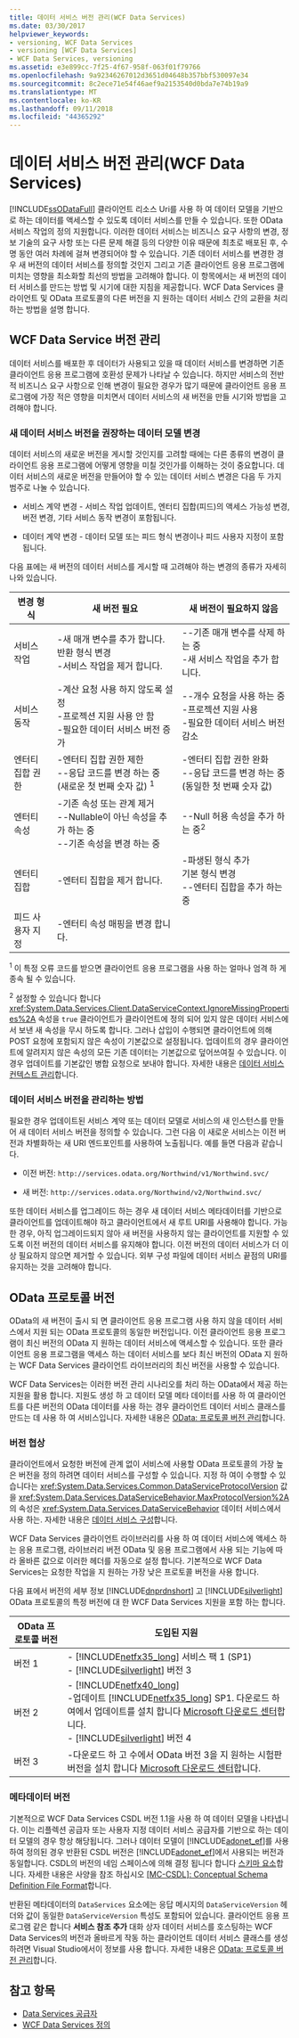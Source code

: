```yaml
---
title: 데이터 서비스 버전 관리(WCF Data Services)
ms.date: 03/30/2017
helpviewer_keywords:
- versioning, WCF Data Services
- versioning [WCF Data Services]
- WCF Data Services, versioning
ms.assetid: e3e899cc-7f25-4f67-958f-063f01f79766
ms.openlocfilehash: 9a92346267012d3651d04648b357bbf530097e34
ms.sourcegitcommit: 8c2ece71e54f46aef9a2153540d0bda7e74b19a9
ms.translationtype: MT
ms.contentlocale: ko-KR
ms.lasthandoff: 09/11/2018
ms.locfileid: "44365292"
---
```

# <a name="data-service-versioning-wcf-data-services"></a>데이터 서비스 버전 관리(WCF Data Services)
[!INCLUDE[ssODataFull](../../../../includes/ssodatafull-md.md)] 클라이언트 리소스 Uri를 사용 하 여 데이터 모델을 기반으로 하는 데이터를 액세스할 수 있도록 데이터 서비스를 만들 수 있습니다. 또한 OData 서비스 작업의 정의 지원합니다. 이러한 데이터 서비스는 비즈니스 요구 사항의 변경, 정보 기술의 요구 사항 또는 다른 문제 해결 등의 다양한 이유 때문에 최초로 배포된 후, 수명 동안 여러 차례에 걸쳐 변경되어야 할 수 있습니다. 기존 데이터 서비스를 변경한 경우 새 버전의 데이터 서비스를 정의할 것인지 그리고 기존 클라이언트 응용 프로그램에 미치는 영향을 최소화할 최선의 방법을 고려해야 합니다. 이 항목에서는 새 버전의 데이터 서비스를 만드는 방법 및 시기에 대한 지침을 제공합니다. WCF Data Services 클라이언트 및 OData 프로토콜의 다른 버전을 지 원하는 데이터 서비스 간의 교환을 처리 하는 방법을 설명 합니다.

## <a name="versioning-a-wcf-data-service"></a>WCF Data Service 버전 관리
 데이터 서비스를 배포한 후 데이터가 사용되고 있을 때 데이터 서비스를 변경하면 기존 클라이언트 응용 프로그램에 호환성 문제가 나타날 수 있습니다. 하지만 서비스의 전반적 비즈니스 요구 사항으로 인해 변경이 필요한 경우가 많기 때문에 클라이언트 응용 프로그램에 가장 적은 영향을 미치면서 데이터 서비스의 새 버전을 만들 시기와 방법을 고려해야 합니다.

### <a name="data-model-changes-that-recommend-a-new-data-service-version"></a>새 데이터 서비스 버전을 권장하는 데이터 모델 변경
 데이터 서비스의 새로운 버전을 게시할 것인지를 고려할 때에는 다른 종류의 변경이 클라이언트 응용 프로그램에 어떻게 영향을 미칠 것인가를 이해하는 것이 중요합니다. 데이터 서비스의 새로운 버전을 만들어야 할 수 있는 데이터 서비스 변경은 다음 두 가지 범주로 나눌 수 있습니다.

-   서비스 계약 변경 - 서비스 작업 업데이트, 엔터티 집합(피드)의 액세스 가능성 변경, 버전 변경, 기타 서비스 동작 변경이 포함됩니다.

-   데이터 계약 변경 - 데이터 모델 또는 피드 형식 변경이나 피드 사용자 지정이 포함됩니다.

 다음 표에는 새 버전의 데이터 서비스를 게시할 때 고려해야 하는 변경의 종류가 자세히 나와 있습니다.

|변경 형식|새 버전 필요|새 버전이 필요하지 않음|
|--------------------|----------------------------|----------------------------|
|서비스 작업|-새 매개 변수를 추가 합니다.<br />반환 형식 변경<br />-서비스 작업을 제거 합니다.|--기존 매개 변수를 삭제 하는 중<br />-새 서비스 작업을 추가 합니다.|
|서비스 동작|-계산 요청 사용 하지 않도록 설정<br />-프로젝션 지원 사용 안 함<br />-필요한 데이터 서비스 버전 증가|--개수 요청을 사용 하는 중<br />-프로젝션 지원 사용<br />-필요한 데이터 서비스 버전 감소|
|엔터티 집합 권한|-엔터티 집합 권한 제한<br />--응답 코드를 변경 하는 중 (새로운 첫 번째 숫자 값) <sup>1</sup>|-엔터티 집합 권한 완화<br />--응답 코드를 변경 하는 중 (동일한 첫 번째 숫자 값)|
|엔터티 속성|-기존 속성 또는 관계 제거<br />--Nullable이 아닌 속성을 추가 하는 중<br />--기존 속성을 변경 하는 중|--Null 허용 속성을 추가 하는 중<sup>2</sup>|
|엔터티 집합|-엔터티 집합을 제거 합니다.|-파생된 형식 추가<br />기본 형식 변경<br />--엔터티 집합을 추가 하는 중|
|피드 사용자 지정|-엔터티 속성 매핑을 변경 합니다.||

 <sup>1</sup> 이 특정 오류 코드를 받으면 클라이언트 응용 프로그램을 사용 하는 얼마나 엄격 하 게 종속 될 수 있습니다.

 <sup>2</sup> 설정할 수 있습니다 합니다 <xref:System.Data.Services.Client.DataServiceContext.IgnoreMissingProperties%2A> 속성을 `true` 클라이언트가 클라이언트에 정의 되어 있지 않은 데이터 서비스에서 보낸 새 속성을 무시 하도록 합니다. 그러나 삽입이 수행되면 클라이언트에 의해 POST 요청에 포함되지 않은 속성이 기본값으로 설정됩니다. 업데이트의 경우 클라이언트에 알려지지 않은 속성의 모든 기존 데이터는 기본값으로 덮어쓰여질 수 있습니다. 이 경우 업데이트를 기본값인 병합 요청으로 보내야 합니다. 자세한 내용은 [데이터 서비스 컨텍스트 관리](../../../../docs/framework/data/wcf/managing-the-data-service-context-wcf-data-services.md)합니다.

### <a name="how-to-version-a-data-service"></a>데이터 서비스 버전을 관리하는 방법
 필요한 경우 업데이트된 서비스 계약 또는 데이터 모델로 서비스의 새 인스턴스를 만들어 새 데이터 서비스 버전을 정의할 수 있습니다. 그런 다음 이 새로운 서비스는 이전 버전과 차별화하는 새 URI 엔드포인트를 사용하여 노출됩니다. 예를 들면 다음과 같습니다.

-   이전 버전: `http://services.odata.org/Northwind/v1/Northwind.svc/`

-   새 버전: `http://services.odata.org/Northwind/v2/Northwind.svc/`

 또한 데이터 서비스를 업그레이드 하는 경우 새 데이터 서비스 메타데이터를 기반으로 클라이언트를 업데이트해야 하고 클라이언트에서 새 루트 URI를 사용해야 합니다. 가능한 경우, 아직 업그레이드되지 않아 새 버전을 사용하지 않는 클라이언트를 지원할 수 있도록 이전 버전의 데이터 서비스를 유지해야 합니다. 이전 버전의 데이터 서비스가 더 이상 필요하지 않으면 제거할 수 있습니다. 외부 구성 파일에 데이터 서비스 끝점의 URI를 유지하는 것을 고려해야 합니다.

## <a name="odata-protocol-versions"></a>OData 프로토콜 버전
 OData의 새 버전이 출시 되 면 클라이언트 응용 프로그램 사용 하지 않을 데이터 서비스에서 지원 되는 OData 프로토콜의 동일한 버전입니다. 이전 클라이언트 응용 프로그램이 최신 버전의 OData 지 원하는 데이터 서비스에 액세스할 수 있습니다. 또한 클라이언트 응용 프로그램을 액세스 하는 데이터 서비스를 보다 최신 버전의 OData 지 원하는 WCF Data Services 클라이언트 라이브러리의 최신 버전을 사용할 수 있습니다.

 WCF Data Services는 이러한 버전 관리 시나리오를 처리 하는 OData에서 제공 하는 지원을 활용 합니다. 지원도 생성 하 고 데이터 모델 메타 데이터를 사용 하 여 클라이언트를 다른 버전의 OData 데이터를 사용 하는 경우 클라이언트 데이터 서비스 클래스를 만드는 데 사용 하 여 서비스입니다. 자세한 내용은 [OData: 프로토콜 버전 관리](https://go.microsoft.com/fwlink/?LinkId=186071)합니다.

### <a name="version-negotiation"></a>버전 협상
 클라이언트에서 요청한 버전에 관계 없이 서비스에 사용할 OData 프로토콜의 가장 높은 버전을 정의 하려면 데이터 서비스를 구성할 수 있습니다. 지정 하 여이 수행할 수 있습니다는 <xref:System.Data.Services.Common.DataServiceProtocolVersion> 값을 <xref:System.Data.Services.DataServiceBehavior.MaxProtocolVersion%2A> 의 속성은 <xref:System.Data.Services.DataServiceBehavior> 데이터 서비스에서 사용 하는. 자세한 내용은 [데이터 서비스 구성](../../../../docs/framework/data/wcf/configuring-the-data-service-wcf-data-services.md)합니다.

 WCF Data Services 클라이언트 라이브러리를 사용 하 여 데이터 서비스에 액세스 하는 응용 프로그램, 라이브러리 버전 OData 및 응용 프로그램에서 사용 되는 기능에 따라 올바른 값으로 이러한 헤더를 자동으로 설정 합니다. 기본적으로 WCF Data Services는 요청한 작업을 지 원하는 가장 낮은 프로토콜 버전을 사용 합니다.

 다음 표에서 버전의 세부 정보 [!INCLUDE[dnprdnshort](../../../../includes/dnprdnshort-md.md)] 고 [!INCLUDE[silverlight](../../../../includes/silverlight-md.md)] OData 프로토콜의 특정 버전에 대 한 WCF Data Services 지원을 포함 하는 합니다.

|OData 프로토콜 버전|도입된 지원|
|-----------------------------------------------------------------------------------|----------------------------|
|버전 1|-   [!INCLUDE[netfx35_long](../../../../includes/netfx35-long-md.md)] 서비스 팩 1 (SP1)<br />-   [!INCLUDE[silverlight](../../../../includes/silverlight-md.md)] 버전 3|
|버전 2|-   [!INCLUDE[netfx40_long](../../../../includes/netfx40-long-md.md)]<br />-업데이트 [!INCLUDE[netfx35_long](../../../../includes/netfx35-long-md.md)] SP1. 다운로드 하 여에서 업데이트를 설치 합니다 [Microsoft 다운로드 센터](https://go.microsoft.com/fwlink/?LinkId=158125)합니다.<br />-   [!INCLUDE[silverlight](../../../../includes/silverlight-md.md)] 버전 4|
|버전 3|-다운로드 하 고 수에서 OData 버전 3을 지 원하는 시험판 버전을 설치 합니다 [Microsoft 다운로드 센터](https://go.microsoft.com/fwlink/?LinkId=203885)합니다.|

### <a name="metadata-versions"></a>메타데이터 버전
 기본적으로 WCF Data Services CSDL 버전 1.1을 사용 하 여 데이터 모델을 나타냅니다. 이는 리플렉션 공급자 또는 사용자 지정 데이터 서비스 공급자를 기반으로 하는 데이터 모델의 경우 항상 해당됩니다. 그러나 데이터 모델이 [!INCLUDE[adonet_ef](../../../../includes/adonet-ef-md.md)]를 사용하여 정의된 경우 반환된 CSDL 버전은 [!INCLUDE[adonet_ef](../../../../includes/adonet-ef-md.md)]에서 사용되는 버전과 동일합니다. CSDL의 버전의 네임 스페이스에 의해 결정 됩니다 합니다 [스키마 요소](https://msdn.microsoft.com/library/396074d8-f99c-4f50-a073-68bce848224f)합니다. 자세한 내용은 사양을 참조 하십시오 [ \[MC-CSDL\]: Conceptual Schema Definition File Format](https://go.microsoft.com/fwlink/?LinkId=159072)합니다.

 반환된 메타데이터의 `DataServices` 요소에는 응답 메시지의 `DataServiceVersion` 헤더와 값이 동일한 `DataServiceVersion` 특성도 포함되어 있습니다. 클라이언트 응용 프로그램 같은 합니다 **서비스 참조 추가** 대화 상자 데이터 서비스를 호스팅하는 WCF Data Services의 버전과 올바르게 작동 하는 클라이언트 데이터 서비스 클래스를 생성 하려면 Visual Studio에서이 정보를 사용 합니다. 자세한 내용은 [OData: 프로토콜 버전 관리](https://go.microsoft.com/fwlink/?LinkId=186071)합니다.

## <a name="see-also"></a>참고 항목

- [Data Services 공급자](../../../../docs/framework/data/wcf/data-services-providers-wcf-data-services.md)
- [WCF Data Services 정의](../../../../docs/framework/data/wcf/defining-wcf-data-services.md)
